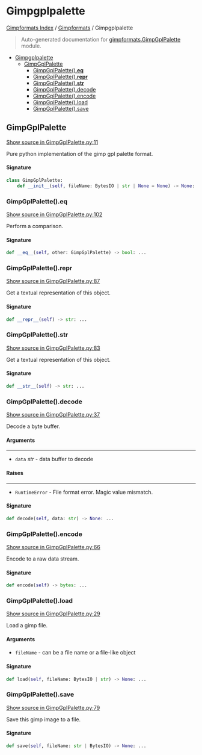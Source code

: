 # Gimpgplpalette

[Gimpformats Index](../README.md#gimpformats-index) / [Gimpformats](./index.md#gimpformats) / Gimpgplpalette

> Auto-generated documentation for [gimpformats.GimpGplPalette](../../../gimpformats/GimpGplPalette.py) module.

- [Gimpgplpalette](#gimpgplpalette)
  - [GimpGplPalette](#gimpgplpalette)
    - [GimpGplPalette().__eq__](#gimpgplpalette()__eq__)
    - [GimpGplPalette().__repr__](#gimpgplpalette()__repr__)
    - [GimpGplPalette().__str__](#gimpgplpalette()__str__)
    - [GimpGplPalette().decode](#gimpgplpalette()decode)
    - [GimpGplPalette().encode](#gimpgplpalette()encode)
    - [GimpGplPalette().load](#gimpgplpalette()load)
    - [GimpGplPalette().save](#gimpgplpalette()save)

## GimpGplPalette

[Show source in GimpGplPalette.py:11](../../../gimpformats/GimpGplPalette.py#L11)

Pure python implementation of the gimp gpl palette format.

#### Signature

```python
class GimpGplPalette:
    def __init__(self, fileName: BytesIO | str | None = None) -> None: ...
```

### GimpGplPalette().__eq__

[Show source in GimpGplPalette.py:102](../../../gimpformats/GimpGplPalette.py#L102)

Perform a comparison.

#### Signature

```python
def __eq__(self, other: GimpGplPalette) -> bool: ...
```

### GimpGplPalette().__repr__

[Show source in GimpGplPalette.py:87](../../../gimpformats/GimpGplPalette.py#L87)

Get a textual representation of this object.

#### Signature

```python
def __repr__(self) -> str: ...
```

### GimpGplPalette().__str__

[Show source in GimpGplPalette.py:83](../../../gimpformats/GimpGplPalette.py#L83)

Get a textual representation of this object.

#### Signature

```python
def __str__(self) -> str: ...
```

### GimpGplPalette().decode

[Show source in GimpGplPalette.py:37](../../../gimpformats/GimpGplPalette.py#L37)

Decode a byte buffer.

#### Arguments

----
 - `data` *str* - data buffer to decode

#### Raises

------
 - `RuntimeError` - File format error.  Magic value mismatch.

#### Signature

```python
def decode(self, data: str) -> None: ...
```

### GimpGplPalette().encode

[Show source in GimpGplPalette.py:66](../../../gimpformats/GimpGplPalette.py#L66)

Encode to a raw data stream.

#### Signature

```python
def encode(self) -> bytes: ...
```

### GimpGplPalette().load

[Show source in GimpGplPalette.py:29](../../../gimpformats/GimpGplPalette.py#L29)

Load a gimp file.

#### Arguments

- `fileName` - can be a file name or a file-like object

#### Signature

```python
def load(self, fileName: BytesIO | str) -> None: ...
```

### GimpGplPalette().save

[Show source in GimpGplPalette.py:79](../../../gimpformats/GimpGplPalette.py#L79)

Save this gimp image to a file.

#### Signature

```python
def save(self, fileName: str | BytesIO) -> None: ...
```